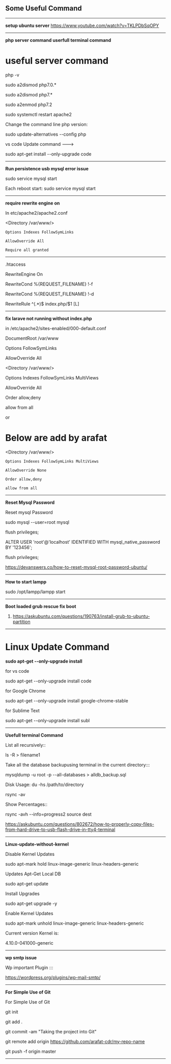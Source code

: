 ## Some Useful Command
****************************************************
**setup ubuntu server**
https://www.youtube.com/watch?v=TKLPDbSqOPY

****************************************************
**php server command userfull terminal command**

# useful server command 

 php -v
 
 sudo a2dismod php7.0.*
 
 sudo a2dismod php7.*
 
 sudo a2enmod php7.2
 
 sudo systemctl restart apache2
 
Change the command line php version:

sudo update-alternatives --config php

 vs code Update command --->
 
 sudo apt-get install --only-upgrade code

*********************************************
**Run persistence usb mysql error issue**

sudo service mysql start

Each reboot start: sudo service mysql start

*********************************************
**require rewrite engine on**

In etc/apache2/apache2.conf

<Directory /var/www/>

	Options Indexes FollowSymLinks
	
	AllowOverride All
	
	Require all granted
	
</Directory>

****************************************************
.htaccess

RewriteEngine On

RewriteCond %{REQUEST_FILENAME} !-f

RewriteCond %{REQUEST_FILENAME} !-d

RewriteRule ^(.*)$ index.php/$1 [L]

*********************************************

**fix larave not running without index.php**

in /etc/apache2/sites-enabled/000-default.conf

DocumentRoot /var/www

<Directory />

Options FollowSymLinks

AllowOverride All

</Directory>

<Directory /var/www/>

Options Indexes FollowSymLinks MultiViews

AllowOverride All

Order allow,deny

allow from all


</Directory>


or 

# Below are add by arafat

<Directory /var/www/>

    Options Indexes FollowSymLinks MultiViews
    
    AllowOverride None
    
    Order allow,deny
    
    allow from all
    
</Directory>



*********************************************
**Reset Mysql Password**

Reset mysql Password

sudo mysql --user=root mysql

flush privileges;


ALTER USER 'root'@'localhost' IDENTIFIED WITH mysql_native_password BY '123456';

flush privileges;

https://devanswers.co/how-to-reset-mysql-root-password-ubuntu/

*********************************************
**How to start lampp**

sudo /opt/lampp/lampp start


*********************************************
**Boot loaded grub rescue fix boot**

1. https://askubuntu.com/questions/190763/install-grub-to-ubuntu-partition


*********************************************

# Linux Update Command

**sudo apt-get --only-upgrade install**

for vs code 

sudo apt-get --only-upgrade install code

for Google Chrome

sudo apt-get --only-upgrade install google-chrome-stable

for Sublime Text 

sudo apt-get --only-upgrade install subl

*********************************************
**Usefull terminal Command**

List all recursively::

ls -R > filename1

Take all the database backupusing terminal in the current directory:::

mysqldump -u root -p --all-databases > alldb_backup.sql

Disk Usage: du -hs /path/to/directory

rsync -av

Show Percentages::

rsync -avh --info=progress2 source dest

https://askubuntu.com/questions/802672/how-to-properly-copy-files-from-hard-drive-to-usb-flash-drive-in-tty4-terminal

*********************************************


**Linux-update-without-kernel**

Disable Kernel Updates

sudo apt-mark hold linux-image-generic linux-headers-generic

Updates Apt-Get Local DB

sudo apt-get update

Install Upgrades

sudo apt-get upgrade -y

Enable Kernel Updates

sudo apt-mark unhold linux-image-generic linux-headers-generic

Current version Kernel  is:

4.10.0-041000-generic

*********************************************
**wp smtp issue**

Wp important Plugin :::

https://wordpress.org/plugins/wp-mail-smtp/

**********************************************
**For Simple Use of Git**

For Simple Use of Git

git init

git add .

git commit -am "Taking the project into Git"

git remote add origin https://github.com/arafat-cdr/my-repo-name

git push -f origin master

*****************************************************

